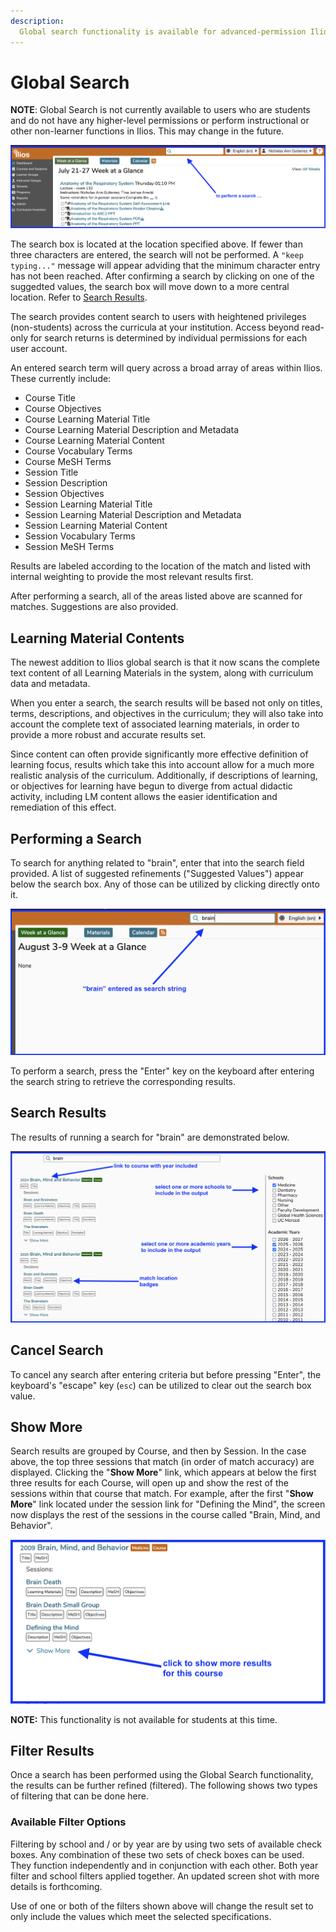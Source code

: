 ```yaml
---
description: 
  Global search functionality is available for advanced-permission Ilios users at the top of any of the screens in Ilios. Dashboard location is shown below.
---
```


# Global Search

**NOTE**: Global Search is not currently available to users who are students and do not have any higher-level permissions or perform instructional or other non-learner functions in Ilios. This may change in the future.

![global search start](../images/global_search/global_search_start.png)

The search box is located at the location specified above. If fewer than three characters are entered, the search will not be performed. A `"keep typing..."` message will appear adviding that the minimum character entry has not been reached. After confirming a search by clicking on one of the suggedted values, the search box will move down to a more central location. Refer to [Search Results](https://iliosproject.gitbook.io/ilios-user-guide/dashboard/search#search-results).

The search provides content search to users with heightened privileges (non-students) across the curricula at your institution. Access beyond read-only for search returns is determined by individual permissions for each user account.

An entered search term will query across a broad array of areas within Ilios. These currently include:

* Course Title
* Course Objectives
* Course Learning Material Title
* Course Learning Material Description and Metadata
* Course Learning Material Content
* Course Vocabulary Terms
* Course MeSH Terms
* Session Title
* Session Description
* Session Objectives
* Session Learning Material Title
* Session Learning Material Description and Metadata
* Session Learning Material Content
* Session Vocabulary Terms
* Session MeSH Terms

Results are labeled according to the location of the match and listed with internal weighting to provide the most relevant results first.

After performing a search, all of the areas listed above are scanned for matches. Suggestions are also provided.

## Learning Material Contents

The newest addition to Ilios global search is that it now scans the complete text content of all Learning Materials in the system, along with curriculum data and metadata.

When you enter a search, the search results will be based not only on titles, terms, descriptions, and objectives in the curriculum; they will also take into account the complete text of associated learning materials, in order to provide a more robust and accurate results set.

Since content can often provide significantly more effective definition of learning focus, results which take this into account allow for a much more realistic analysis of the curriculum. Additionally, if descriptions of learning, or objectives for learning have begun to diverge from actual didactic activity, including LM content allows the easier identification and remediation of this effect.

## Performing a Search

To search for anything related to "brain", enter that into the search field provided. A list of suggested refinements ("Suggested Values") appear below the search box. Any of those can be utilized by clicking directly onto it.

![enter search string](../images/global_search/search_string_entered.png)

To perform a search, press the "Enter" key on the keyboard after entering the search string to retrieve the corresponding results.

## Search Results

The results of running a search for "brain" are demonstrated below.

![search results displayed](../images/global_search/search_results_displayed.png)

## Cancel Search

To cancel any search after entering criteria but before pressing "Enter", the keyboard's "escape" key (`esc`) can be utilized to clear out the search box value.

## Show More

Search results are grouped by Course, and then by Session. In the case above, the top three sessions that match (in order of match accuracy) are displayed. Clicking the "**Show More**" link, which appears at below the first three results for each Course, will open up and show the rest of the sessions within that course that match. For example, after the first "**Show More**" link located under the session link for "Defining the Mind", the screen now displays the rest of the sessions in the course called "Brain, Mind, and Behavior".

![show more](../images/global_search/show_more.png)

**NOTE:** This functionality is not available for students at this time.

## Filter Results

Once a search has been performed using the Global Search functionality, the results can be further refined (filtered). The following shows two types of filtering that can be done here.

### Available Filter Options

Filtering by school and / or  by year are by using two sets of available check boxes. Any combination of these two sets of check boxes can be used. They function independently and in conjunction with each other. Both year filter and school filters applied together. An updated screen shot with more details is forthcoming.

Use of one or both of the filters shown above will change the result set to only include the values which meet the selected specifications.
